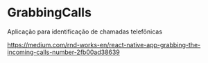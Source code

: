 # GrabbingCalls
Aplicação para identificação de chamadas telefônicas

https://medium.com/rnd-works-en/react-native-app-grabbing-the-incoming-calls-number-2fb00ad38639
